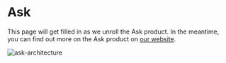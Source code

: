 # Ask

This page will get filled in as we unroll the Ask product. In the meantime, you can find out more on the Ask product on [our website](https://www.coralproject.net).

![ask-architecture](/images/ask-architecture.svg)
